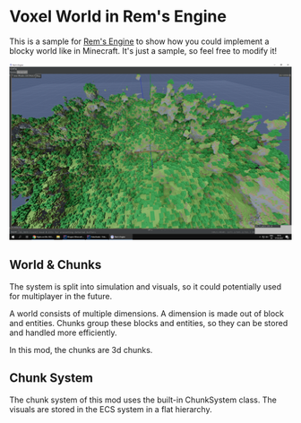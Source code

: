 # Voxel World in Rem's Engine

This is a sample for [Rem's Engine](https://github.com/AntonioNoack/RemsEngine) to show how you could implement a blocky world like in Minecraft.
It's just a sample, so feel free to modify it!

![First Trees within this Mod](/progress/Trees.png "Overview of this sample mod")

## World & Chunks

The system is split into simulation and visuals, so it could potentially used for multiplayer in the future.

A world consists of multiple dimensions. A dimension is made out of block and entities.
Chunks group these blocks and entities, so they can be stored and handled more efficiently.

In this mod, the chunks are 3d chunks.

## Chunk System

The chunk system of this mod uses the built-in ChunkSystem class. The visuals are stored in the ECS system in a flat hierarchy.
